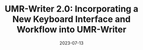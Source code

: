 ---
title: "UMR-Writer 2.0: Incorporating a New Keyboard Interface and Workflow into UMR-Writer"
collection: publications
date: 2023-07-13
paperurl: 'https://aclanthology.org/2023.law-1.21.pdf'
link: 'https://aclanthology.org/2023.law-1.21/'
citation: 'Sijia Ge, Jin Zhao, Kristin Wright-bettner, Skatje Myers, Nianwen Xue, and Martha Palmer. 2023. UMR-Writer 2.0: Incorporating a New Keyboard Interface and Workflow into UMR-Writer. In Proceedings of the 17th Linguistic Annotation Workshop (LAW-XVII), pages 211–219, Toronto, Canada. Association for Computational Linguistics.'
---